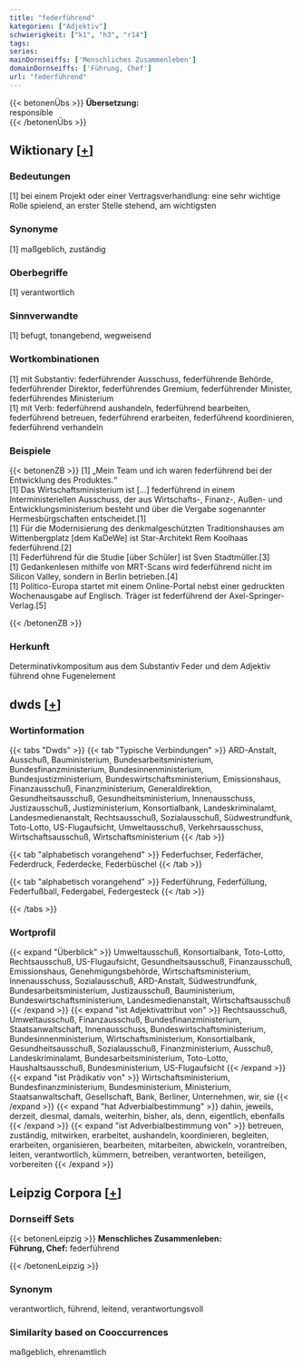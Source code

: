 ```yaml
---
title: "federführend"
kategorien: ["Adjektiv"]
schwierigkeit: ["k1", "h3", "r14"]
tags:
series:
mainDornseiffs: ['Menschliches Zusammenleben']
domainDornseiffs: ['Führung, Chef']
url: "federführend"
---
```


{{< betonenÜbs >}}
**Übersetzung:**  
responsible  
{{< /betonenÜbs >}}

## Wiktionary [[+](https://de.wiktionary.org/wiki/federführend)]

### Bedeutungen
[1] bei einem Projekt oder einer Vertragsverhandlung: eine sehr wichtige Rolle spielend, an erster Stelle stehend, am wichtigsten  

### Synonyme
[1] maßgeblich, zuständig  

### Oberbegriffe
[1] verantwortlich  

### Sinnverwandte
[1] befugt, tonangebend, wegweisend  

### Wortkombinationen
[1] mit Substantiv: federführender Ausschuss, federführende Behörde, federführender Direktor, federführendes Gremium, federführender Minister, federführendes Ministerium  
[1] mit Verb: federführend aushandeln, federführend bearbeiten, federführend betreuen, federführend erarbeiten, federführend koordinieren, federführend verhandeln  

### Beispiele
{{< betonenZB >}}
[1] „Mein Team und ich waren federführend bei der Entwicklung des Produktes.“  
[1] Das Wirtschaftsministerium ist […] federführend in einem Interministeriellen Ausschuss, der aus Wirtschafts-, Finanz-, Außen- und Entwicklungsministerium besteht und über die Vergabe sogenannter Hermesbürgschaften entscheidet.[1]  
[1] Für die Modernisierung des denkmalgeschützten Traditionshauses am Wittenbergplatz [dem KaDeWe] ist Star-Architekt Rem Koolhaas federführend.[2]  
[1] Federführend für die Studie [über Schüler] ist Sven Stadtmüller.[3]  
[1] Gedankenlesen mithilfe von MRT-Scans wird federführend nicht im Silicon Valley, sondern in Berlin betrieben.[4]  
[1] Politico-Europa startet mit einem Online-Portal nebst einer gedruckten Wochenausgabe auf Englisch. Träger ist federführend der Axel-Springer-Verlag.[5]  

{{< /betonenZB >}}
### Herkunft
Determinativkompositum aus dem Substantiv Feder und dem Adjektiv führend ohne Fugenelement  



## dwds [[+](https://www.dwds.de/wb/federführend)]

### Wortinformation
{{< tabs "Dwds" >}}
{{< tab "Typische Verbindungen" >}}
ARD-Anstalt, Ausschuß, Bauministerium, Bundesarbeitsministerium, Bundesfinanzministerium, Bundesinnenministerium, Bundesjustizministerium, Bundeswirtschaftsministerium, Emissionshaus, Finanzausschuß, Finanzministerium, Generaldirektion, Gesundheitsausschuß, Gesundheitsministerium, Innenausschuss, Justizausschuß, Justizministerium, Konsortialbank, Landeskriminalamt, Landesmedienanstalt, Rechtsausschuß, Sozialausschuß, Südwestrundfunk, Toto-Lotto, US-Flugaufsicht, Umweltausschuß, Verkehrsausschuss, Wirtschaftsausschuß, Wirtschaftsministerium
{{< /tab >}}

{{< tab "alphabetisch vorangehend" >}}
Federfuchser, Federfächer, Federdruck, Federdecke, Federbüschel
{{< /tab >}}

{{< tab "alphabetisch vorangehend" >}}
Federführung, Federfüllung, Federfußball, Federgabel, Federgesteck
{{< /tab >}}

{{< /tabs >}}

### Wortprofil
{{< expand "Überblick" >}} Umweltausschuß, Konsortialbank, Toto-Lotto, Rechtsausschuß, US-Flugaufsicht, Gesundheitsausschuß, Finanzausschuß, Emissionshaus, Genehmigungsbehörde, Wirtschaftsministerium, Innenausschuss, Sozialausschuß, ARD-Anstalt, Südwestrundfunk, Bundesarbeitsministerium, Justizausschuß, Bauministerium, Bundeswirtschaftsministerium, Landesmedienanstalt, Wirtschaftsausschuß {{< /expand >}}
{{< expand "ist Adjektivattribut von" >}} Rechtsausschuß, Umweltausschuß, Finanzausschuß, Bundesfinanzministerium, Staatsanwaltschaft, Innenausschuss, Bundeswirtschaftsministerium, Bundesinnenministerium, Wirtschaftsministerium, Konsortialbank, Gesundheitsausschuß, Sozialausschuß, Finanzministerium, Ausschuß, Landeskriminalamt, Bundesarbeitsministerium, Toto-Lotto, Haushaltsausschuß, Bundesministerium, US-Flugaufsicht {{< /expand >}}
{{< expand "ist Prädikativ von" >}} Wirtschaftsministerium, Bundesfinanzministerium, Bundesministerium, Ministerium, Staatsanwaltschaft, Gesellschaft, Bank, Berliner, Unternehmen, wir, sie {{< /expand >}}
{{< expand "hat Adverbialbestimmung" >}} dahin, jeweils, derzeit, diesmal, damals, weiterhin, bisher, als, denn, eigentlich, ebenfalls {{< /expand >}}
{{< expand "ist Adverbialbestimmung von" >}} betreuen, zuständig, mitwirken, erarbeitet, aushandeln, koordinieren, begleiten, erarbeiten, organisieren, bearbeiten, mitarbeiten, abwickeln, vorantreiben, leiten, verantwortlich, kümmern, betreiben, verantworten, beteiligen, vorbereiten {{< /expand >}}

## Leipzig Corpora [[+](https://corpora.uni-leipzig.de/en/res?word=federführend&corpusId=deu_newscrawl-public_2018)]

### Dornseiff Sets
{{< betonenLeipzig >}}
**Menschliches Zusammenleben:**  
**Führung, Chef:** federführend  

{{< /betonenLeipzig >}}

### Synonym
verantwortlich, führend, leitend, verantwortungsvoll


### Similarity based on Cooccurrences
maßgeblich, ehrenamtlich

